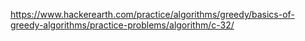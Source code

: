 https://www.hackerearth.com/practice/algorithms/greedy/basics-of-greedy-algorithms/practice-problems/algorithm/c-32/
